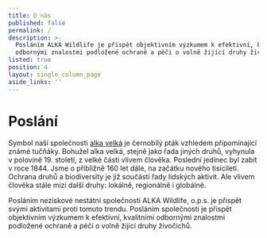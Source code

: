 ```yaml
---
title: O nás
published: false
permalink: /
description: >-
  Posláním ALKA Wildlife je přispět objektivním výzkumem k efektivní, kvalitními
  odbornými znalostmi podložené ochraně a péči o volně žijící druhy živočichů.
listed: true
position: 4
layout: single_column_page
aside_links: ''
---
```

# Poslání

Symbol naší společnosti [alka velká](/zajmove-druhy/alka-velka) je černobílý pták vzhledem připomínající známé tučňáky. Bohužel alka velká, stejně jako řada jiných druhů, vyhynula v polovině 19. století, z velké části vlivem člověka. Poslední jedinec byl zabit v roce 1844. Jsme o přibližně 160 let dále, na začátku nového tisíciletí. Ochrana druhů a biodiversity je již součástí řady lidských aktivit. Ale vlivem člověka stále mizí další druhy: lokálně, regionálně i globálně.

Posláním neziskové nestátní společnosti ALKA Wildlife, o.p.s. je přispět svými aktivitami proti tomuto trendu. Posláním společnosti je přispět objektivním výzkumem k efektivní, kvalitními odbornými znalostmi podložené ochraně a péči o volně žijící druhy živočichů.
